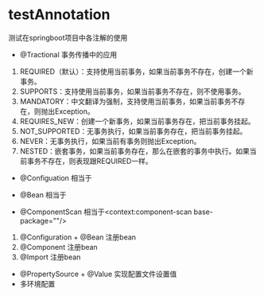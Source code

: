 # testAnnotation
测试在springboot项目中各注解的使用

* @Tractional 事务传播中的应用
1. REQUIRED（默认）：支持使用当前事务，如果当前事务不存在，创建一个新事务。
2. SUPPORTS：支持使用当前事务，如果当前事务不存在，则不使用事务。
3. MANDATORY：中文翻译为强制，支持使用当前事务，如果当前事务不存在，则抛出Exception。
4. REQUIRES_NEW：创建一个新事务，如果当前事务存在，把当前事务挂起。
5. NOT_SUPPORTED：无事务执行，如果当前事务存在，把当前事务挂起。
6. NEVER：无事务执行，如果当前有事务则抛出Exception。
7. NESTED：嵌套事务，如果当前事务存在，那么在嵌套的事务中执行。如果当前事务不存在，则表现跟REQUIRED一样。

* @Configuation
相当于<Beans><Beans>

* @Bean
相当于<Bean></Bean>

* @ComponentScan
相当于<context:component-scan base-package=""/>
1. @Configuration + @Bean 注册bean
2. @Component 注册bean
3. @Import 注册bean

* @PropertySource + @Value 实现配置文件设置值
* 多环境配置
<filters>
    <filter>
    </filter>
</filters>




